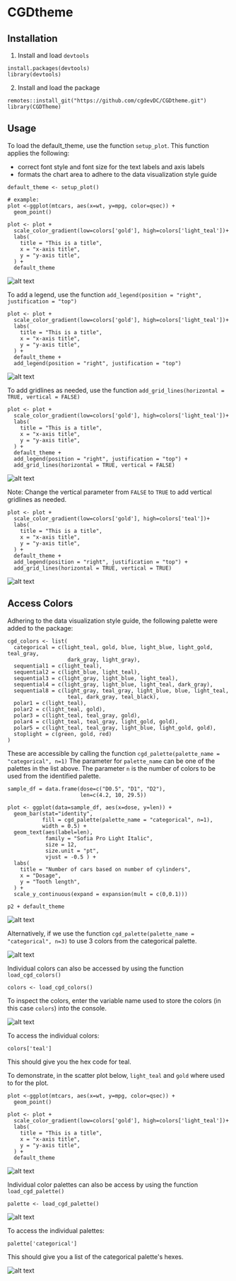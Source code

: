# CGDtheme

## Installation
1. Install and load `devtools`
```
install.packages(devtools)
library(devtools)
```

2. Install and load the package
```
remotes::install_git("https://github.com/cgdevDC/CGDtheme.git")
library(CGDTheme)
```

## Usage
To load the default_theme, use the function `setup_plot`. This function applies the following:
- correct font style and font size for the text labels and axis labels
- formats the chart area to adhere to the data visualization style guide

```
default_theme <- setup_plot()

# example:
plot <-ggplot(mtcars, aes(x=wt, y=mpg, color=qsec)) + 
  geom_point()

plot <- plot + 
  scale_color_gradient(low=colors['gold'], high=colors['light_teal'])+
  labs(
    title = "This is a title",
    x = "x-axis title",
    y = "y-axis title",
  ) +
  default_theme
```
![alt text](/images/image-2.png)

To add a legend, use the function `add_legend(position = "right", justification = "top")`

```
plot <- plot + 
  scale_color_gradient(low=colors['gold'], high=colors['light_teal'])+
  labs(
    title = "This is a title",
    x = "x-axis title",
    y = "y-axis title",
  ) +
  default_theme +
  add_legend(position = "right", justification = "top")
```
![alt text](/images/image-3.png)

To add gridlines as needed, use the function `add_grid_lines(horizontal = TRUE, vertical = FALSE)`

```
plot <- plot + 
  scale_color_gradient(low=colors['gold'], high=colors['light_teal'])+
  labs(
    title = "This is a title",
    x = "x-axis title",
    y = "y-axis title",
  ) +
  default_theme +
  add_legend(position = "right", justification = "top") +
  add_grid_lines(horizontal = TRUE, vertical = FALSE)
```
![alt text](/images/image-4.png)

Note: Change the vertical parameter from `FALSE` to `TRUE` to add vertical gridlines as needed.
```
plot <- plot + 
  scale_color_gradient(low=colors['gold'], high=colors['teal'])+
  labs(
    title = "This is a title",
    x = "x-axis title",
    y = "y-axis title",
  ) +
  default_theme +
  add_legend(position = "right", justification = "top") +
  add_grid_lines(horizontal = TRUE, vertical = TRUE)
```
![alt text](/images/image-5.png)

## Access Colors
Adhering to the data visualization style guide, the following palette were added to the package:
```
cgd_colors <- list(
  categorical = c(light_teal, gold, blue, light_blue, light_gold, teal_gray,
                   dark_gray, light_gray),
  sequential1 = c(light_teal),
  sequential2 = c(light_blue, light_teal),
  sequential3 = c(light_gray, light_blue, light_teal),
  sequential4 = c(light_gray, light_blue, light_teal, dark_gray),
  sequential8 = c(light_gray, teal_gray, light_blue, blue, light_teal,
                   teal, dark_gray, teal_black),
  polar1 = c(light_teal),
  polar2 = c(light_teal, gold),
  polar3 = c(light_teal, teal_gray, gold),
  polar4 = c(light_teal, teal_gray, light_gold, gold),
  polar5 = c(light_teal, teal_gray, light_blue, light_gold, gold),
  stoplight = c(green, gold, red)
)
```
These are accessible by calling the function `cgd_palette(palette_name = "categorical", n=1)`
The parameter for `palette_name` can be one of the palettes in the list above. The parameter `n` is the number of colors to be used from the identified palette.
```
sample_df = data.frame(dose=c("D0.5", "D1", "D2"),
                       len=c(4.2, 10, 29.5))

plot <- ggplot(data=sample_df, aes(x=dose, y=len)) +
  geom_bar(stat="identity",
           fill = cgd_palette(palette_name = "categorical", n=1),
           width = 0.5) +
  geom_text(aes(label=len), 
            family = "Sofia Pro Light Italic",
            size = 12,
            size.unit = "pt",
            vjust = -0.5 ) +
  labs(
    title = "Number of cars based on number of cylinders",
    x = "Dosage",
    y = "Tooth length",
  ) +
  scale_y_continuous(expand = expansion(mult = c(0,0.1)))

p2 + default_theme
```
![alt text](/images/image.png)

Alternatively, if we use the function `cgd_palette(palette_name = "categorical", n=3)` to use 3 colors from the categorical palette.

![alt text](/images/image-1.png)

Individual colors can also be accessed by using the function `load_cgd_colors()`
```
colors <- load_cgd_colors()
```
To inspect the colors, enter the variable name used to store the colors (in this case `colors`) into the console. 

![alt text](/images/image-6.png)

To access the individual colors:
```
colors['teal']
```
This should give you the hex code for teal.

To demonstrate, in the scatter plot below, `light_teal` and `gold` where used to for the plot.
```
plot <-ggplot(mtcars, aes(x=wt, y=mpg, color=qsec)) + 
  geom_point()

plot <- plot + 
  scale_color_gradient(low=colors['gold'], high=colors['light_teal'])+
  labs(
    title = "This is a title",
    x = "x-axis title",
    y = "y-axis title",
  ) +
  default_theme
```

![alt text](/images/image-4.png)

Individual color palettes can also be access by using the function `load_cgd_palette()`
```
palette <- load_cgd_palette()
```

![alt text](</images/image-7.png>)

To access the individual palettes:
```
palette['categorical']
```
This should give you a list of the categorical palette's hexes.

![alt text](/images/image-8.png)
